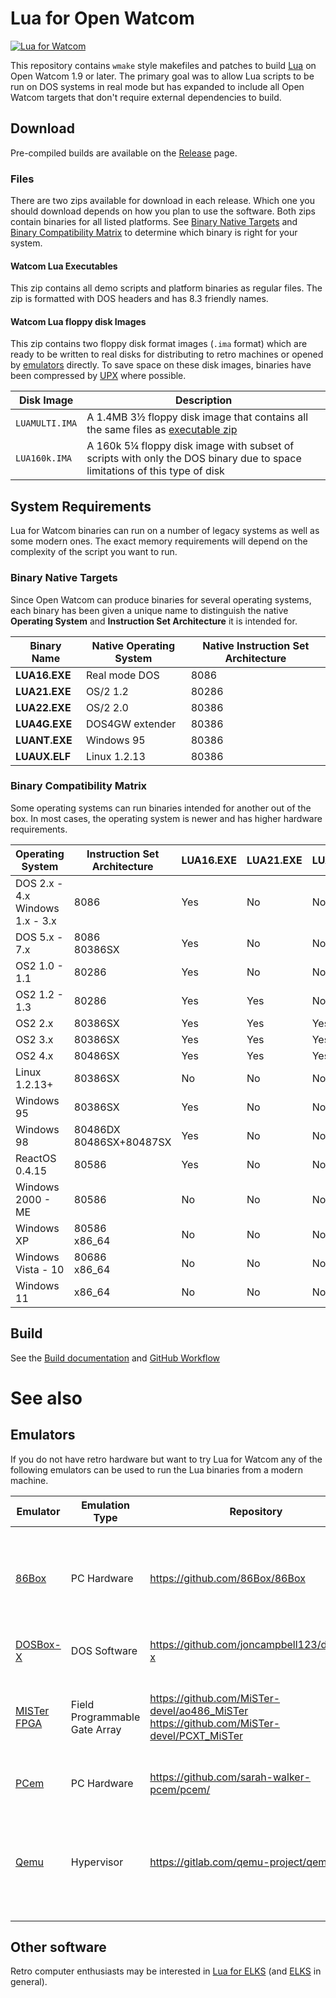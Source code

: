 # Lua for Open Watcom

[![Lua for Watcom](https://github.com/Lethja/lua-watcom/actions/workflows/LuaWatcom.yml/badge.svg)](https://github.com/Lethja/lua-watcom/actions/workflows/LuaWatcom.yml)

This repository contains `wmake` style makefiles and patches to build [Lua](https://lua.org) on Open Watcom 1.9 or later. 
The primary goal was to allow Lua scripts to be run on DOS systems in real mode but has expanded
to include all Open Watcom targets that don't require external dependencies to build.

## Download

Pre-compiled builds are available on the 
[Release](https://github.com/Lethja/lua-watcom/releases/latest) page. 

### Files
There are two zips available for download in each release. 
Which one you should download depends on how you plan to use the software.
Both zips contain binaries for all listed platforms. 
See [Binary Native Targets](#binary-native-targets) 
and [Binary Compatibility Matrix](#binary-compatibility-matrix)
to determine which binary is right for your system.

#### Watcom Lua Executables
This zip contains all demo scripts and platform binaries as regular files.
The zip is formatted with DOS headers and has 8.3 friendly names.

#### Watcom Lua floppy disk Images
This zip contains two floppy disk format images (`.ima` format)
which are ready to be written to real disks for distributing to retro machines 
or opened by [emulators](#emulators) directly. 
To save space on these disk images, binaries have been compressed 
by [UPX](https://upx.github.io/) where possible.

| Disk Image     | Description                                                                                                               |
|----------------|---------------------------------------------------------------------------------------------------------------------------|
| `LUAMULTI.IMA` | A 1.4MB 3½ floppy disk image that contains all the same files as [executable zip](#Watcom-Lua-Executables)                |
| `LUA160k.IMA`  | A 160k 5¼ floppy disk image with subset of scripts with only the DOS binary due to space limitations of this type of disk |

## System Requirements

Lua for Watcom binaries can run on a number of legacy systems 
as well as some modern ones. 
The exact memory requirements will depend on the complexity of the script
you want to run.

### Binary Native Targets

Since Open Watcom can produce binaries for several operating systems, 
each binary has been given a unique name to distinguish the native **Operating System** 
and **Instruction Set Architecture** it is intended for.  

| Binary Name   | Native Operating System | Native Instruction Set Architecture |
|---------------|-------------------------|-------------------------------------|
| **LUA16.EXE** | Real mode DOS           | 8086                                |
| **LUA21.EXE** | OS/2 1.2                | 80286                               |
| **LUA22.EXE** | OS/2 2.0                | 80386                               |
| **LUA4G.EXE** | DOS4GW extender         | 80386                               |
| **LUANT.EXE** | Windows 95              | 80386                               |
| **LUAUX.ELF** | Linux 1.2.13            | 80386                               |

### Binary Compatibility Matrix

Some operating systems can run binaries intended for another out of the box. 
In most cases, the operating system is newer and has higher hardware requirements.

| Operating System                    | Instruction Set Architecture | LUA16.EXE | LUA21.EXE | LUA22.EXE | LUA4G.EXE  | LUANT.EXE | LUAUX.ELF |
|-------------------------------------|------------------------------|-----------|-----------|-----------|------------|-----------|-----------|
| DOS 2.x - 4.x<br/>Windows 1.x - 3.x | 8086                         | Yes       | No        | No        | No         | No        | No        |
| DOS 5.x - 7.x                       | 8086<br/>80386SX             | Yes       | No        | No        | No<br/>Yes | No        | No        |
| OS2 1.0 - 1.1                       | 80286                        | Yes       | No        | No        | No         | No        | No        |
| OS2 1.2 - 1.3                       | 80286                        | Yes       | Yes       | No        | No         | No        | No        |
| OS2 2.x                             | 80386SX                      | Yes       | Yes       | Yes       | No         | No        | No        |
| OS2 3.x                             | 80386SX                      | Yes       | Yes       | Yes       | Yes        | No        | No        |
| OS2 4.x                             | 80486SX                      | Yes       | Yes       | Yes       | Yes        | No        | No        |
| Linux 1.2.13+                       | 80386SX                      | No        | No        | No        | No         | No        | Yes       |
| Windows 95                          | 80386SX                      | Yes       | No        | No        | Yes        | Yes       | No        |
| Windows 98                          | 80486DX<br/>80486SX+80487SX  | Yes       | No        | No        | Yes        | Yes       | No        |
| ReactOS 0.4.15                      | 80586                        | Yes       | No        | No        | No         | Yes       | No        |
| Windows 2000 - ME                   | 80586                        | No        | No        | No        | No         | Yes       | No        |
| Windows XP                          | 80586<br/>x86_64             | No        | No        | No        | No         | Yes       | No        |
| Windows Vista - 10                  | 80686<br/>x86_64             | No        | No        | No        | No         | Yes       | No        |
| Windows 11                          | x86_64                       | No        | No        | No        | No         | Yes       | No        |

## Build
See the [Build documentation](BUILD.md) and [GitHub Workflow](.github/workflows/LuaWatcom.yml)

# See also

## Emulators
If you do not have retro hardware but want to try Lua for Watcom 
any of the following emulators can be used to run the Lua binaries
from a modern machine.

| Emulator                                                        | Emulation Type                | Repository                                                                                   | Comment                                                                                           |
|-----------------------------------------------------------------|-------------------------------|----------------------------------------------------------------------------------------------|---------------------------------------------------------------------------------------------------|
| [86Box](https://86box.net/)                                     | PC Hardware                   | https://github.com/86Box/86Box                                                               | Requires firmware blobs. For best experience use with 86Box launcher                              |
| [DOSBox-X](https://dosbox-x.com/)                               | DOS Software                  | https://github.com/joncampbell123/dosbox-x                                                   | Not to be confused with DOSBox                                                                    |
| [MISTer FPGA](https://github.com/MiSTer-devel/Wiki_MiSTer/wiki) | Field Programmable Gate Array | https://github.com/MiSTer-devel/ao486_MiSTer</br>https://github.com/MiSTer-devel/PCXT_MiSTer | Requires compatible field programmable gate array (FPGA) hardware.                                |
| [PCem](https://www.pcem-emulator.co.uk/)                        | PC Hardware                   | https://github.com/sarah-walker-pcem/pcem/                                                   | Requires firmware blobs.                                                                          |
| [Qemu](https://www.qemu.org/)                                   | Hypervisor                    | https://gitlab.com/qemu-project/qemu                                                         | Often used with `libvirt`. Only recommended for guests with driver support (Windows XP and later) |

## Other software

Retro computer enthusiasts may be interested in [Lua for ELKS](https://github.com/rafael2k/lua)
(and [ELKS](https://github.com/ghaerr/elks) in general).